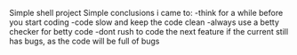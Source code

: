 Simple shell project
Simple conclusions i came to:
-think for a while before you start coding
-code slow and keep the code clean
-always use a betty checker for betty code
-dont rush to code the next feature if the current still has bugs, as the code will be full of bugs